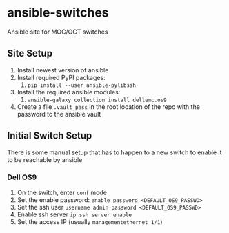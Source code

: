 # ansible-switches
Ansible site for MOC/OCT switches

## Site Setup

1. Install newest version of ansible
1. Install required PyPI packages:
    1. `pip install --user ansible-pylibssh`
1. Install the required ansible modules:
    1. `ansible-galaxy collection install dellemc.os9`
1. Create a file `.vault_pass` in the root location of the repo with the password to the ansible vault

## Initial Switch Setup

There is some manual setup that has to happen to a new switch to enable it to be reachable by ansible

### Dell OS9

1. On the switch, enter `conf` mode
1. Set the enable password: `enable password <DEFAULT_OS9_PASSWD>`
1. Set the ssh user `username admin password <DEFAULT_OS9_PASSWD>`
1. Enable ssh server `ip ssh server enable`
1. Set the access IP (usually `managementethernet 1/1`)
